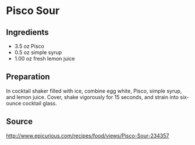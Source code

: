 Pisco Sour
==========

Ingredients
-----------
* 3.5 oz Pisco
* 0.5 oz simple syrup
* 1.00 oz fresh lemon juice

Preparation
-----------
In cocktail shaker filled with ice, combine egg white, Pisco, simple syrup, and 
lemon juice. Cover, shake vigorously for 15 seconds, and strain into six-ounce 
cocktail glass.

Source
------
http://www.epicurious.com/recipes/food/views/Pisco-Sour-234357

